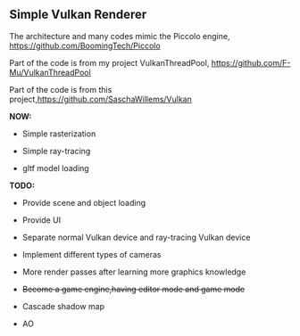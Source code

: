 ## Simple Vulkan Renderer

The architecture and many codes mimic the Piccolo engine, https://github.com/BoomingTech/Piccolo

Part of the code is from my project VulkanThreadPool, https://github.com/F-Mu/VulkanThreadPool

Part of the code is from this project,https://github.com/SaschaWillems/Vulkan

**NOW:**

+ Simple rasterization

+ Simple ray-tracing

+ gltf model loading

**TODO:**

+ Provide scene and object loading

+ Provide UI

+ Separate normal Vulkan device and ray-tracing Vulkan device

+ Implement different types of cameras 

+ More render passes after learning more graphics knowledge

+ ~~Become a game engine,having editor mode and game mode~~

+ Cascade shadow map

+ AO